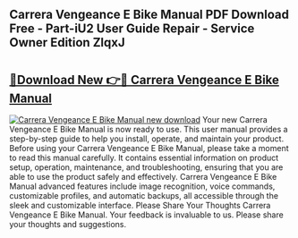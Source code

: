 ## Carrera Vengeance E Bike Manual PDF Download Free - Part-iU2 User Guide Repair - Service Owner Edition ZlqxJ

# <h2><a href="http://cf2245.oget.top/?id=Carrera+Vengeance+E+Bike+Manual">🔗Download New 👉🔴 Carrera Vengeance E Bike Manual</a></h2>

[![Carrera Vengeance E Bike Manual new download](https://i.imgur.com/5g1atiW.png)](http://cf2245.oget.top/?id=Carrera+Vengeance+E+Bike+Manual)
Your new Carrera Vengeance E Bike Manual is now ready to use. This user manual provides a step-by-step guide to help you install, operate, and maintain your product. Before using your Carrera Vengeance E Bike Manual, please take a moment to read this manual carefully. It contains essential information on product setup, operation, maintenance, and troubleshooting, ensuring that you are able to use the product safely and effectively. Carrera Vengeance E Bike Manual advanced features include image recognition, voice commands, customizable profiles, and automatic backups, all accessible through the sleek and customizable interface. Please Share Your Thoughts Carrera Vengeance E Bike Manual. Your feedback is invaluable to us. Please share your thoughts and suggestions.
